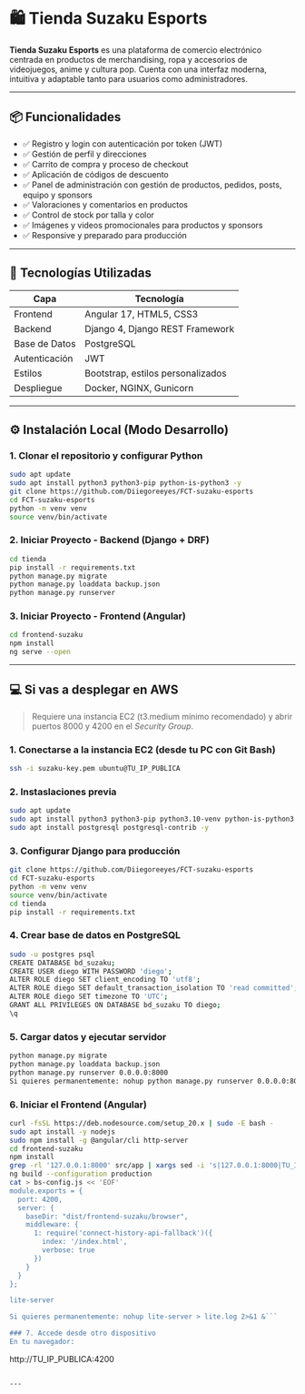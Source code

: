 # 🛍️ Tienda Suzaku Esports

**Tienda Suzaku Esports** es una plataforma de comercio electrónico centrada en productos de merchandising, ropa y accesorios de videojuegos, anime y cultura pop. Cuenta con una interfaz moderna, intuitiva y adaptable tanto para usuarios como administradores.

---

## 📦 Funcionalidades

- ✅ Registro y login con autenticación por token (JWT)
- ✅ Gestión de perfil y direcciones
- ✅ Carrito de compra y proceso de checkout
- ✅ Aplicación de códigos de descuento
- ✅ Panel de administración con gestión de productos, pedidos, posts, equipo y sponsors
- ✅ Valoraciones y comentarios en productos
- ✅ Control de stock por talla y color
- ✅ Imágenes y videos promocionales para productos y sponsors
- ✅ Responsive y preparado para producción

---

## 🚀 Tecnologías Utilizadas

| Capa       | Tecnología                 |
|------------|----------------------------|
| Frontend   | Angular 17, HTML5, CSS3    |
| Backend    | Django 4, Django REST Framework |
| Base de Datos | PostgreSQL              |
| Autenticación | JWT                     |
| Estilos    | Bootstrap, estilos personalizados |
| Despliegue | Docker, NGINX, Gunicorn    |

---

## ⚙️ Instalación Local (Modo Desarrollo)

### 1. Clonar el repositorio y configurar Python
```bash
sudo apt update
sudo apt install python3 python3-pip python-is-python3 -y  
git clone https://github.com/Diiegoreeyes/FCT-suzaku-esports
cd FCT-suzaku-esports
python -m venv venv
source venv/bin/activate
```

### 2. Iniciar Proyecto - Backend (Django + DRF)
```bash
cd tienda
pip install -r requirements.txt
python manage.py migrate
python manage.py loaddata backup.json
python manage.py runserver
```

### 3. Iniciar Proyecto - Frontend (Angular)
```bash
cd frontend-suzaku
npm install
ng serve --open
```

---

## 💻 Si vas a desplegar en AWS

> Requiere una instancia EC2 (t3.medium mínimo recomendado) y abrir puertos 8000 y 4200 en el *Security Group*.

### 1. Conectarse a la instancia EC2 (desde tu PC con Git Bash)
```bash
ssh -i suzaku-key.pem ubuntu@TU_IP_PUBLICA
```

### 2. Instaslaciones previa
```bash
sudo apt update
sudo apt install python3 python3-pip python3.10-venv python-is-python3 -y
sudo apt install postgresql postgresql-contrib -y
```

### 3. Configurar Django para producción
```bash
git clone https://github.com/Diiegoreeyes/FCT-suzaku-esports
cd FCT-suzaku-esports
python -m venv venv
source venv/bin/activate
cd tienda
pip install -r requirements.txt
```

### 4. Crear base de datos en PostgreSQL
```bash
sudo -u postgres psql
CREATE DATABASE bd_suzaku;
CREATE USER diego WITH PASSWORD 'diego';
ALTER ROLE diego SET client_encoding TO 'utf8';
ALTER ROLE diego SET default_transaction_isolation TO 'read committed';
ALTER ROLE diego SET timezone TO 'UTC';
GRANT ALL PRIVILEGES ON DATABASE bd_suzaku TO diego;
\q
```


### 5. Cargar datos y ejecutar servidor
```bash
python manage.py migrate
python manage.py loaddata backup.json
python manage.py runserver 0.0.0.0:8000
Si quieres permanentemente: nohup python manage.py runserver 0.0.0.0:8000 > django.log 2>&1 &

```



### 6. Iniciar el Frontend (Angular)
```bash
curl -fsSL https://deb.nodesource.com/setup_20.x | sudo -E bash -
sudo apt install -y nodejs
sudo npm install -g @angular/cli http-server
cd frontend-suzaku
npm install
grep -rl '127.0.0.1:8000' src/app | xargs sed -i 's|127.0.0.1:8000|TU_IP:8000|g'
ng build --configuration production
cat > bs-config.js << 'EOF'
module.exports = {
  port: 4200,
  server: {
    baseDir: "dist/frontend-suzaku/browser",
    middleware: {
      1: require('connect-history-api-fallback')({
        index: '/index.html',
        verbose: true
      })
    }
  }
};

lite-server

Si quieres permanentemente: nohup lite-server > lite.log 2>&1 &```

### 7. Accede desde otro dispositivo
En tu navegador:  
```
http://TU_IP_PUBLICA:4200
```

---

